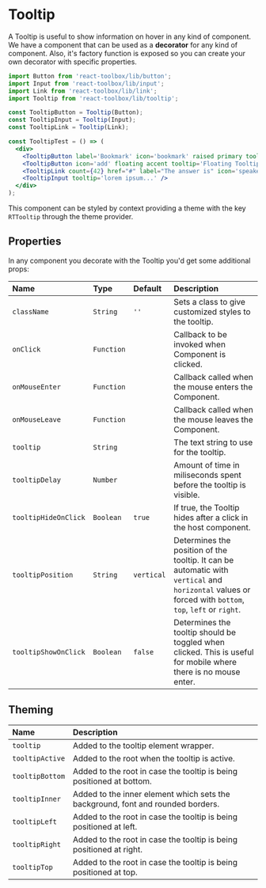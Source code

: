 # Tooltip

A Tooltip is useful to show information on hover in any kind of component. We have a component that can be used as a **decorator** for any kind of component. Also, it's factory function is exposed so you can create your own decorator with specific properties.

<!-- example -->
```jsx
import Button from 'react-toolbox/lib/button';
import Input from 'react-toolbox/lib/input';
import Link from 'react-toolbox/lib/link';
import Tooltip from 'react-toolbox/lib/tooltip';

const TooltipButton = Tooltip(Button);
const TooltipInput = Tooltip(Input);
const TooltipLink = Tooltip(Link);

const TooltipTest = () => (
  <div>
    <TooltipButton label='Bookmark' icon='bookmark' raised primary tooltip='Bookmark Tooltip' tooltipDelay={1000} />
    <TooltipButton icon='add' floating accent tooltip='Floating Tooltip' />
    <TooltipLink count={42} href="#" label="The answer is" icon='speaker_notes' tooltip='Question - universe?'/>
    <TooltipInput tooltip='lorem ipsum...' />
  </div>
);
```

This component can be styled by context providing a theme with the key `RTTooltip` through the theme provider.

## Properties

In any component you decorate with the Tooltip you'd get some additional props:

| Name                  | Type          | Default       | Description|
|:-----|:-----|:-----|:-----|
| `className`           | `String`      | `''`          | Sets a class to give customized styles to the tooltip.|
| `onClick`             | `Function`    |     &nbsp;    | Callback to be invoked when Component is clicked.|
| `onMouseEnter`        | `Function`    |     &nbsp;    | Callback called when the mouse enters the Component.|
| `onMouseLeave`        | `Function`    |     &nbsp;    | Callback called when the mouse leaves the Component.|
| `tooltip`             | `String`      |     &nbsp;    | The text string to use for the tooltip.|
| `tooltipDelay`        | `Number`      |     &nbsp;    | Amount of time in miliseconds spent before the tooltip is visible.|
| `tooltipHideOnClick`  | `Boolean`     | `true`        | If true, the Tooltip hides after a click in the host component.|
| `tooltipPosition`     | `String`      | `vertical`    | Determines the position of the tooltip. It can be automatic with `vertical` and `horizontal` values or forced with `bottom`, `top`, `left` or `right`.|
| `tooltipShowOnClick`  | `Boolean`     | `false`       | Determines the tooltip should be toggled when clicked. This is useful for mobile where there is no mouse enter.|

## Theming

| Name     | Description|
|:---------|:-----------|
| `tooltip` | Added to the tooltip element wrapper.|
| `tooltipActive` | Added to the root when the tooltip is active.|
| `tooltipBottom` | Added to the root in case the tooltip is being positioned at bottom.|
| `tooltipInner` | Added to the inner element which sets the background, font and rounded borders.|
| `tooltipLeft` | Added to the root in case the tooltip is being positioned at left.|
| `tooltipRight` | Added to the root in case the tooltip is being positioned at right.|
| `tooltipTop` | Added to the root in case the tooltip is being positioned at top.|
